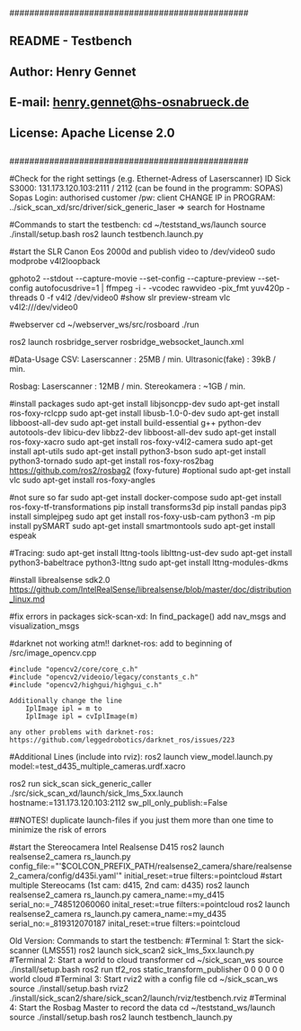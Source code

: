 ################################################
## README - Testbench				##
##						##
## Author: Henry Gennet			##
## E-mail: henry.gennet@hs-osnabrueck.de 	##
##						##	
## License: Apache License 2.0		##	
##						##
################################################

#Check for the right settings (e.g. Ethernet-Adress of Laserscanner)
ID Sick S3000: 131.173.120.103:2111 / 2112 (can be found in the programm: SOPAS)
Sopas Login: authorised customer /pw: client
CHANGE IP in PROGRAM: ../sick_scan_xd/src/driver/sick_generic_laser => search for Hostname 

#Commands to start the testbench:
cd ~/teststand_ws/launch
source ./install/setup.bash
ros2 launch testbench.launch.py

#start the SLR Canon Eos 2000d and publish video to /dev/video0
sudo modprobe v4l2loopback

gphoto2 --stdout --capture-movie --set-config --capture-preview --set-config autofocusdrive=1 | ffmpeg -i - -vcodec rawvideo -pix_fmt yuv420p -threads 0 -f v4l2 /dev/video0
#show slr preview-stream
vlc v4l2:///dev/video0

#webserver
cd ~/webserver_ws/src/rosboard
./run

ros2 launch rosbridge_server rosbridge_websocket_launch.xml



#Data-Usage
CSV:
    Laserscanner        : 25MB / min. 
    Ultrasonic(fake)    : 39kB / min. 

Rosbag:
    Laserscanner    : 12MB / min. 
    Stereokamera    : ~1GB / min.


#install packages
sudo apt-get install libjsoncpp-dev
sudo apt-get install ros-foxy-rclcpp
sudo apt-get install libusb-1.0-0-dev
sudo apt-get install libboost-all-dev
sudo apt-get install build-essential g++ python-dev autotools-dev libicu-dev libbz2-dev libboost-all-dev
sudo apt-get install ros-foxy-xacro
sudo apt-get install ros-foxy-v4l2-camera
sudo apt-get install apt-utils
sudo apt-get install python3-bson
sudo apt-get install python3-tornado
sudo apt-get install ros-foxy-ros2bag
https://github.com/ros2/rosbag2 (foxy-future)
#optional
sudo apt-get install vlc
sudo apt-get install ros-foxy-angles

#not sure so far
sudo apt-get install docker-compose
sudo apt-get install ros-foxy-tf-transformations
pip install transforms3d
pip install pandas
pip3 install simplejpeg
sudo apt get install ros-foxy-usb-cam
python3 -m pip install pySMART
sudo apt-get install smartmontools
sudo apt-get install espeak

#Tracing: 
sudo apt-get install lttng-tools liblttng-ust-dev
sudo apt-get install python3-babeltrace python3-lttng
sudo apt-get install lttng-modules-dkms

#install librealsense sdk2.0
https://github.com/IntelRealSense/librealsense/blob/master/doc/distribution_linux.md

#fix errors in packages
sick-scan-xd: In find_package() add nav_msgs and visualization_msgs





#darknet not working atm!!
darknet-ros: add to beginning of /src/image_opencv.cpp

	#include "opencv2/core/core_c.h"
	#include "opencv2/videoio/legacy/constants_c.h"
	#include "opencv2/highgui/highgui_c.h"

	Additionally change the line 
		IplImage ipl = m to 
		IplImage ipl = cvIplImage(m)
	 
	any other problems with darknet-ros: https://github.com/leggedrobotics/darknet_ros/issues/223
 


#Additional Lines (include into rviz):
ros2 launch view_model.launch.py model:=test_d435_multiple_cameras.urdf.xacro

ros2 run sick_scan sick_generic_caller ./src/sick_scan_xd/launch/sick_lms_5xx.launch hostname:=131.173.120.103:2112 sw_pll_only_publish:=False

##NOTES!
duplicate launch-files if you just them more than one time to minimize the risk of errors


#start the Stereocamera Intel Realsense D415
ros2 launch realsense2_camera rs_launch.py config_file:="'$COLCON_PREFIX_PATH/realsense2_camera/share/realsense2_camera/config/d435i.yaml'" initial_reset:=true filters:=pointcloud
#start multiple Stereocams (1st cam: d415, 2nd cam: d435)
ros2 launch realsense2_camera rs_launch.py camera_name:=my_d415 serial_no:=_748512060060 inital_reset:=true filters:=pointcloud
ros2 launch realsense2_camera rs_launch.py camera_name:=my_d435 serial_no:=_819312070187 inital_reset:=true filters:=pointcloud







Old Version:
Commands to start the testbench:
#Terminal 1: Start the sick-scanner (LMS551)
ros2 launch sick_scan2 sick_lms_5xx.launch.py
#Terminal 2: Start a world to cloud transformer
cd ~/sick_scan_ws
source ./install/setup.bash
ros2 run tf2_ros static_transform_publisher 0 0 0 0 0 0 world cloud
#Terminal 3: Start rviz2 with a config file
cd ~/sick_scan_ws
source ./install/setup.bash
rviz2 ./install/sick_scan2/share/sick_scan2/launch/rviz/testbench.rviz
#Terminal 4: Start the Rosbag Master to record the data
cd ~/teststand_ws/launch
source ./install/setup.bash
ros2 launch testbench_launch.py





